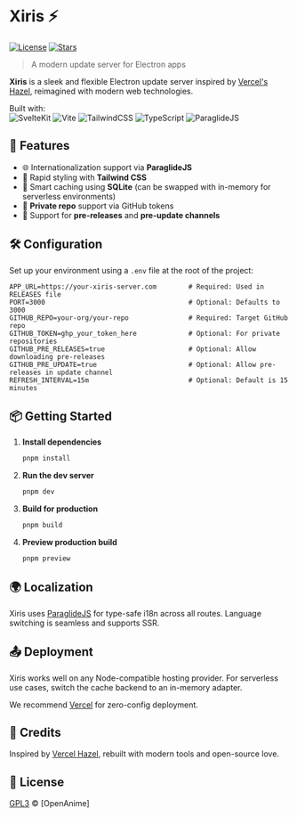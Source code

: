 
# Xiris ⚡️

[![License](https://img.shields.io/github/license/OpenAnime/xiris)](LICENSE)
[![Stars](https://img.shields.io/github/stars/OpenAnime/xiris?style=social)](https://github.com/OpenAnime/xiris)

> A modern update server for Electron apps

**Xiris** is a sleek and flexible Electron update server inspired by [Vercel's Hazel](https://github.com/vercel/hazel), reimagined with modern web technologies.

Built with: \
![SvelteKit](https://img.shields.io/badge/SvelteKit-%23ff3e00?style=for-the-badge&logo=svelte&logoColor=white)
![Vite](https://img.shields.io/badge/Vite-%23646CFF?style=for-the-badge&logo=vite&logoColor=white)
![TailwindCSS](https://img.shields.io/badge/TailwindCSS-%2306B6D4?style=for-the-badge&logo=tailwindcss&logoColor=white)
![TypeScript](https://img.shields.io/badge/TypeScript-%23007ACC?style=for-the-badge&logo=typescript&logoColor=white)
![ParaglideJS](https://img.shields.io/badge/ParaglideJS-%23327EFF?style=for-the-badge&logo=translate&logoColor=white)


## 🚀 Features

- 🌐 Internationalization support via **ParaglideJS**
- 🎨 Rapid styling with **Tailwind CSS**
- 💾 Smart caching using **SQLite** (can be swapped with in-memory for serverless environments)
- 🔐 **Private repo** support via GitHub tokens
- 🧪 Support for **pre-releases** and **pre-update channels**


## 🛠 Configuration

Set up your environment using a `.env` file at the root of the project:

```env
APP_URL=https://your-xiris-server.com        # Required: Used in RELEASES file
PORT=3000                                    # Optional: Defaults to 3000
GITHUB_REPO=your-org/your-repo               # Required: Target GitHub repo
GITHUB_TOKEN=ghp_your_token_here             # Optional: For private repositories
GITHUB_PRE_RELEASES=true                     # Optional: Allow downloading pre-releases
GITHUB_PRE_UPDATE=true                       # Optional: Allow pre-releases in update channel
REFRESH_INTERVAL=15m                         # Optional: Default is 15 minutes
````


## 📦 Getting Started

1. **Install dependencies**

   ```bash
   pnpm install
   ```

2. **Run the dev server**

   ```bash
   pnpm dev
   ```

3. **Build for production**

   ```bash
   pnpm build
   ```

4. **Preview production build**

   ```bash
   pnpm preview
   ```

## 🌍 Localization

Xiris uses [ParaglideJS](https://paraglidejs.org) for type-safe i18n across all routes. Language switching is seamless and supports SSR.

## 📤 Deployment

Xiris works well on any Node-compatible hosting provider. For serverless use cases, switch the cache backend to an in-memory adapter.

We recommend [Vercel](https://vercel.com) for zero-config deployment.

## 🙌 Credits

Inspired by [Vercel Hazel](https://github.com/vercel/hazel), rebuilt with modern tools and open-source love.

## 📄 License

[GPL3](LICENSE) © \[OpenAnime]
